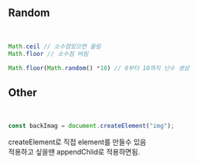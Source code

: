 ## Random

<br>

```javascript
Math.ceil // 소수점있으면 올림
Math.floor // 소수점 버림

Math.floor(Math.random() *10) // 0부터 10까지 난수 생성
```

## Other

<br>

```javascript
const backImag = document.createElement("img");
```

createElement로 직접 element를 만들수 있음<br>적용하고 싶을땐
appendChlid로 적용하면됨.
